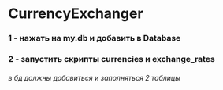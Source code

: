 # CurrencyExchanger
### 1 - нажать на my.db и добавить в Database
### 2 - запустить скрипты currencies и exchange_rates
###### в бд должны добавиться и заполняться 2 таблицы